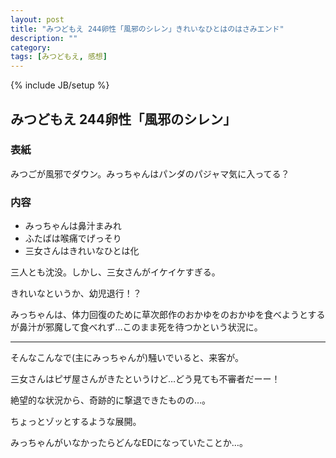 ```yaml
---
layout: post
title: "みつどもえ 244卵性「風邪のシレン」きれいなひとはのはさみエンド"
description: ""
category: 
tags: [みつどもえ, 感想]
---
```

{% include JB/setup %}

## みつどもえ 244卵性「風邪のシレン」

### 表紙

みつごが風邪でダウン。みっちゃんはパンダのパジャマ気に入ってる？

### 内容

- みっちゃんは鼻汁まみれ
- ふたばは喉痛でげっそり
- 三女さんはきれいなひとは化

三人とも沈没。しかし、三女さんがイケイケすぎる。

きれいなというか、幼児退行！？

みっちゃんは、体力回復のために草次郎作のおかゆをのおかゆを食べようとするが鼻汁が邪魔して食べれず…このまま死を待つかという状況に。

---

そんなこんなで(主にみっちゃんが)騒いでいると、来客が。

三女さんはピザ屋さんがきたというけど…どう見ても不審者だーー！

絶望的な状況から、奇跡的に撃退できたものの…。

ちょっとゾッとするような展開。

みっちゃんがいなかったらどんなEDになっていたことか…。
